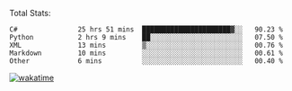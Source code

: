 Total Stats:
<!--START_SECTION:waka-->

```text
C#               25 hrs 51 mins  ██████████████████████▓░░   90.23 %
Python           2 hrs 9 mins    ██░░░░░░░░░░░░░░░░░░░░░░░   07.50 %
XML              13 mins         ▒░░░░░░░░░░░░░░░░░░░░░░░░   00.76 %
Markdown         10 mins         ░░░░░░░░░░░░░░░░░░░░░░░░░   00.61 %
Other            6 mins          ░░░░░░░░░░░░░░░░░░░░░░░░░   00.40 %
```

<!--END_SECTION:waka-->

[![wakatime](https://wakatime.com/badge/user/d6a1e036-2153-43d6-9604-0dce67457b7f.svg)](https://wakatime.com/@d6a1e036-2153-43d6-9604-0dce67457b7f)
